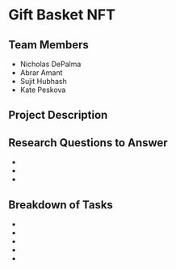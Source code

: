 # Gift Basket NFT

## Team Members
* Nicholas DePalma
* Abrar Amant
* Sujit Hubhash
* Kate Peskova

## Project Description


## Research Questions to Answer
*
* 
* 


## Breakdown of Tasks
* 
* 
* 
* 
* 
